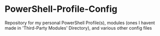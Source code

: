 # PowerShell-Profile-Config
Repository for my personal PowerShell Profile(s), modules (ones I havent made in 'Third-Party Modules' Directory), and various other config files
